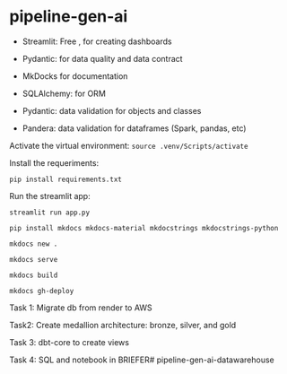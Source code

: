 # pipeline-gen-ai

- Streamlit: Free , for creating dashboards
- Pydantic: for data quality and data contract
- MkDocks for documentation
- SQLAlchemy: for ORM

- Pydantic: data validation for objects and classes
- Pandera: data validation for dataframes (Spark, pandas, etc)

Activate the virtual environment:
```source .venv/Scripts/activate```

Install the requeriments:
```
pip install requirements.txt
```

Run the streamlit app:
```
streamlit run app.py
```

```
pip install mkdocs mkdocs-material mkdocstrings mkdocstrings-python
```

```
mkdocs new .
```

```
mkdocs serve
```

```
mkdocs build
```

```
mkdocs gh-deploy
```

Task 1:
Migrate db from render to AWS

Task2: 
Create medallion architecture: bronze, silver, and gold

Task 3:
dbt-core to create views

Task 4:
SQL and notebook in BRIEFER# pipeline-gen-ai-datawarehouse
